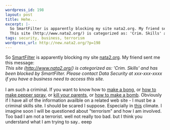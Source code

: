 ```yaml
--- 
wordpress_id: 198
layout: post
title: Hehe...
excerpt: |-
  So SmartFilter is apparently blocking my site nata2.org. My friend sent me this message:
  This site (http://www.nata2.org/) is categorized as: 'Crim. Skills' and has been blocked by SmartFilter. Please contact Data Security at xxx-xxx-xxxx if you have a business need to access this site....
tags: security, business, terrorism
wordpress_url: http://new.nata2.org/?p=198
---
```

So <a href="http://www.securecomputing.com/index.cfm?sKey=86#cs">SmartFilter</a> is apparently blocking my site <a href="http://www.nata2.org">nata2.org</a>. My friend sent me this message:<br/>
<i>This site (http://www.nata2.org/) is categorized as: 'Crim. Skills' and has been blocked by SmartFilter. Please contact Data Security at xxx-xxx-xxxx if you have a business need to access this site.</i><br/><br/>I am such a criminal. If you want to know how to <a href="http://nata2.info/?path=geek/textfiles&text=bong.txt">make a bong</a>, or <a href="http://nata2.info/?path=geek/textfiles&text=homemade_pepper_spray.txt">how to make pepper spray</a>, or <a href="http://nata2.info/?path=geek/textfiles&text=kill_parents.txt">kill your parents</a>, or <a href="http://nata2.info/?path=geek/textfiles&text=mhbomb.txt">how to make a bomb</a>. Obviously if I have all of the information availble on a related web site - I must be a criminal skills site.  I should be scared I suppose. Especially in <a href="http://slashdot.org/article.pl?sid=02/01/31/1820238">this</a> climate. I imagine soon I will be questioned about "terrorism" and how I am involved. Too bad I am not a terrorist. well not really too bad. but I think you understand what I am trying to say.. eeep
